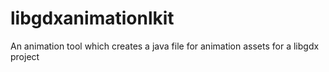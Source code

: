 # libgdxanimationlkit
An animation tool which creates a java file for animation assets for a libgdx project
